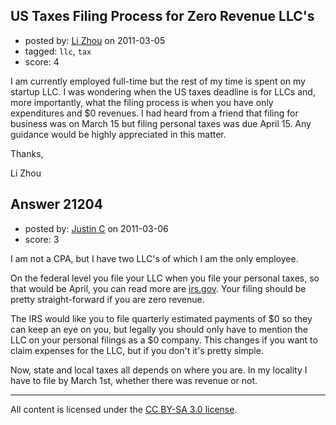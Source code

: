 ## US Taxes Filing Process for Zero Revenue LLC's

- posted by: [Li Zhou](https://stackexchange.com/users/-1/7241-li-zhou) on 2011-03-05
- tagged: `llc`, `tax`
- score: 4

I am currently employed full-time but the rest of my time is spent on my startup LLC.  I was wondering when the US taxes deadline is for LLCs and, more importantly, what the filing process is when you have only expenditures and $0 revenues.  I had heard from a friend that filing for business was on March 15 but filing personal taxes was due April 15. Any guidance would be highly appreciated in this matter. 

Thanks,

Li Zhou


## Answer 21204

- posted by: [Justin C](https://stackexchange.com/users/-1/6947-justin-c) on 2011-03-06
- score: 3

<p>I am not a CPA, but I have two LLC's of which I am the only employee.</p>

<p>On the federal level you file your LLC when you file your personal taxes, so that would be April, you can read more are <a href="http://www.irs.gov/" rel="nofollow">irs.gov</a>. Your filing should be pretty straight-forward if you are zero revenue.</p>

<p>The IRS would like you to file quarterly estimated payments of $0 so they can keep an eye on you, but legally you should only have to mention the LLC on your personal filings as a $0 company. This changes if you want to claim expenses for the LLC, but if you don't it's pretty simple.</p>

<p>Now, state and local taxes all depends on where you are. In my locality I have to file by March 1st, whether there was revenue or not.</p>




---

All content is licensed under the [CC BY-SA 3.0 license](https://creativecommons.org/licenses/by-sa/3.0/).
